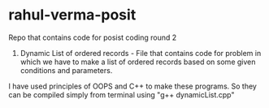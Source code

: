 
# rahul-verma-posit
Repo that contains code for posist coding round 2

1. Dynamic List of ordered records - File that contains code for problem in which we have to make a list of ordered records based on some given conditions and parameters.

I have used principles of OOPS and C++ to make these programs. So they can be compiled simply from terminal using "g++ dynamicList.cpp"

